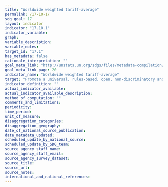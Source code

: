 ```yaml
---
title: "Worldwide weighted tariff-average"
permalink: /17-10-1/
sdg_goal: 17
layout: indicator
indicator: "17.10.1"
indicator_variable: 
graph: 
variable_description: 
variable_notes: 
target_id: "17.1"
has_metadata: false
rationale_interpretation: ""
goal_meta_link: "http://unstats.un.org/sdgs/files/metadata-compilation/Metadata-Goal-17.pdf"
goal_meta_link_page: 20
indicator_name: "Worldwide weighted tariff-average"
target: "Promote a universal, rules-based, open, non-discriminatory and equitable multilateral trading system under the World Trade Organization, including through the conclusion of negotiations under its Doha Development Agenda."
indicator_definition: ""
actual_indicator_available: 
actual_indicator_available_description: 
method_of_computation: ""
comments_and_limitations: 
periodicity: 
time_period: 
unit_of_measure: 
disaggregation_categories: 
disaggregation_geography: 
date_of_national_source_publication: 
date_metadata_updated: 
scheduled_update_by_national_source: 
scheduled_update_by_SDG_team: 
source_agency_staff_name: 
source_agency_staff_email: 
source_agency_survey_dataset: 
source_title: 
source_url: 
source_notes: 
international_and_national_references: 
---
```


